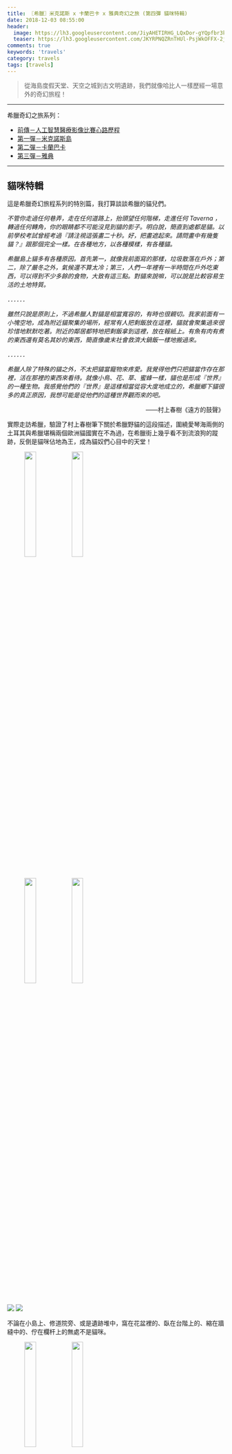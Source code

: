 ```yaml
---
title: 〖希臘〗米克諾斯 x 卡蘭巴卡 x 雅典奇幻之旅 (第四彈 貓咪特輯)
date: 2018-12-03 08:55:00
header:
  image: https://lh3.googleusercontent.com/JiyAHETIRHG_LQxDor-gYQpfbr3kN-xgUSdGDJcfQW_TY3h5WPYa1m7CNGXGtDBl_ePFDd2ZcYYug4EYjZ4p4aNuCZKDESrQwnaVcV7hecaGQN2qxL7idQ9ZcAStYlL9kQTDHsQVRQ=w2400
  teaser: https://lh3.googleusercontent.com/JKYRPNQZRnTHUl-PsjWkOFFX-2juLaRWWm09Ot0VRmpP9o5I5m-1DiH1zrNZkvfpCGMjhA-R3jVqY-BJLrBoLLeUzJRMIxCMKeiEHVWoJC5t2QixlXx_yjoZRf_FDuG0f1UnEIVz5g=w2400
comments: true
keywords: 'travels'
category: travels
tags: [travels]
---
```


> 從海島度假天堂、天空之城到古文明遺跡，我們就像哈比人一樣歷經一場意外的奇幻旅程！

---

希臘奇幻之旅系列：
* [前傳－人工智慧醫療影像比賽心路歷程](https://min-sheng.github.io/competetion/The_Third_Place_for_ICIP_VIP_CUP-CT_Lung_Tumor_Segmentation_Competition/)
* [第一彈－米克諾斯島](https://min-sheng.github.io/travels/希臘-米克諾斯_x_卡蘭巴卡_x_雅典奇幻之旅_(第一彈_米克諾斯島)/)
* [第二彈－卡蘭巴卡](https://min-sheng.github.io/travels/希臘-米克諾斯_x_卡蘭巴卡_x_雅典奇幻之旅_(第二彈_卡蘭巴卡)/)
* [第三彈－雅典](https://min-sheng.github.io/travels/希臘-米克諾斯_x_卡蘭巴卡_x_雅典奇幻之旅_(第三彈_雅典)/)

---

## 貓咪特輯

這是希臘奇幻旅程系列的特別篇，我打算談談希臘的貓兒們。

*不管你走過任何巷弄，走在任何道路上，抬頭望任何階梯，走進任何 Taverna ，轉過任何轉角，你的眼睛都不可能沒見到貓的影子。明白說，簡直到處都是貓。以前學校考試曾經考過『請注視這張畫二十秒。好，把畫遮起來。請問畫中有幾隻貓？』跟那個完全一樣。在各種地方，以各種模樣，有各種貓。*

*希臘島上貓多有各種原因。首先第一，就像我前面寫的那樣，垃圾散落在戶外；第二，除了嚴冬之外，氣候還不算太冷；第三，人們一年裡有一半時間在戶外吃東西，可以得到不少多餘的食物，大致有這三點。對貓來說嘛，可以說是比較容易生活的土地特質。*

*．．．．．．*

*雖然只說是原則上，不過希臘人對貓是相當寬容的，有時也很親切。我家前面有一小塊空地，成為附近貓聚集的場所，經常有人把剩飯放在這裡，貓就會聚集過來很珍惜地默默吃著。附近的鄰居都特地把剩飯拿到這裡，放在報紙上。有魚有肉有煮的東西還有莫名其妙的東西，簡直像歲末社會救濟大鍋飯一樣地搬過來。*

*．．．．．．*

*希臘人除了特殊的貓之外，不太把貓當寵物來疼愛。我覺得他們只把貓當作存在那裡，活在那裡的東西來看待。就像小鳥、花、草、蜜蜂一樣，貓也是形成『世界』的一種生物。我感覺他們的『世界』是這樣相當從容大度地成立的，希臘鄉下貓很多的真正原因，我想可能是從他們的這種世界觀而來的吧。*

<p align="right">
  ——村上春樹《遠方的鼓聲》
</p>

實際走訪希臘，驗證了村上春樹筆下關於希臘野貓的這段描述，圍繞愛琴海兩側的土耳其與希臘堪稱兩個歐洲貓國實在不為過，在希臘街上幾乎看不到流浪狗的蹤跡，反倒是貓咪佔地為王，成為貓奴們心目中的天堂！

<figure class="half">
    <img src="https://lh3.googleusercontent.com/_tQkcB4Rrv7gxrMNGgb2AW3_LvbaUvUUGZRpVIjJcrKBCBcRYMHf61FCJxu3c1T3gizVabA1Mo2_VEoICXJCakMkxoN34C8dOEXZ0fkkzi2O25uvO1ko2bcNn1Oi4-y7yX2GzXD7YQ=w2400" height="25%" width="25%">
    <img src="https://lh3.googleusercontent.com/_lXwKztJ0LGdscyJtdBH54DtWgBl1fpU_e1IpbZVvO2fnF-nwqVTSbxzoEDR0gFthoPRY8WC5rrvZS7rLM3yQFjCFKlKjJrt93u8Jb9Q7G3ZAuum-RNpWcgZjbXFtAN2Bs-rsHSNlA=w2400" height="25%" width="25%">
</figure>

<figure class="half">
    <img src="https://lh3.googleusercontent.com/KIDjMkwnMSN-eXfDr6e7TGQPFRlnQR6ToIihAtFAk5hr8sRsJDTOBccsi0jnzQAgTrVdzdDL21QnWGXN9-e8sIfFIicMpztSxIoR7FtgTj9FnkuzhGn9I8X7wDe-lRzDUfAAG-FeEA=w2400" height="25%" width="25%">
    <img src="https://lh3.googleusercontent.com/jD1V2urd5OwUEz_6Jt6Tsg1OqauCUM2BPnAvAJocosoAQbsTS4f-G3Pu6IMFWgvpysAZBlr7cg_fd40Pr3r226PujR72Ww0uukiB-YNjkYWyNsADLdfwslIzJBh3Kkcff4nANNvq3A=w2400" height="25%" width="25%">
</figure>

<img src="https://lh3.googleusercontent.com/rKhzZS6xp7YgIMNXwLNwjzXtyNCkII0QILc5bCR0pZ2J-kb-HDJkcRPMQBEePLbM-3UWVkUPtq-Voe8K71wmVMg3eFiPRm0g8MUYORM2tcA8wRAQMxO7fWQSO1EBJfXpTKNl7zzgeQ=w2400">

<img src="https://lh3.googleusercontent.com/gK195hV_z8HJzcBM18hQWLHGiBUKv4VkfKwRzjXZN547hBy1VYkVmGGOZ_odvt4O8Ad9Qity4nCIdJe1K01tKkvHMarIT_uJFrMWkKwOMDobufVLSmLDV6fKsblbQlzJhpADboHK_A=w2400">

不論在小島上、修道院旁、或是遺跡堆中，窩在花盆裡的、臥在台階上的、縮在牆縫中的、佇在欄杆上的無處不是貓咪。

<figure class="half">
    <img src="https://lh3.googleusercontent.com/W_ZXZLNIXFDW7eEcD2akX-g42PoJ-ZPQIwo3F42w9V-JyuYlYc609pMGrSc3c0iSkw9KQWNsPbuqU8aFxwMu5z-ktRo0ddozxdPNWEXZncVAmpP7-2u6-oRnAeK7FjHSi1c3-RLHOg=w2400" height="25%" width="25%">
    <img src="https://lh3.googleusercontent.com/MLUl_sNRgdo2Hg9yJdxETWWzl31T7LKZIieWMj5grPeJC8_6F0M4irzf-9ZTFr14f0UdoaoAv1VjVKXjeT5jk13QjRqlip-aeHdF8wOYFkeSQCBcFKjC8qgWx0r26eL6xigq89mWsQ=w2400" height="25%" width="25%">
</figure>

<figure class="half">
    <img src="https://lh3.googleusercontent.com/fm9xnxQKAmaUY3xFonp-rH4zh2vxG3_nG3luZ8iIDfSRo630xrvvMlok2D-8cLEXsoA4u-8w0lTGvJx-lvluuWwVIARJssYaAfDR2WH08ZynDQu-vz5LHJlj9_TLwWpmZG_55fyF_g=w2400" height="25%" width="25%">
    <img src="https://lh3.googleusercontent.com/oWaCwxbFLHI6z7GfXQrrucrMgEH0cgCgL7i2DJRe-TPbltW4km-oyMb71prkCRNxbdgG-DhsQ_A_1QWmsB8YNXVljz3n-l2SRZztWSqLMd5pw8CRqRMZVwPsrkSJajdY4a9vFY_aoQ=w2400" height="25%" width="25%">
</figure>

<figure class="half">
    <img src="https://lh3.googleusercontent.com/gYPIlAe-4f8TBTBqhfb521zPoeqvBD1s1m6ToQeI-IAy7PAkzqxr5SereMPWwlmQBE19h5djNX0BpgHNAyKhILgBax-EmU4-qOcuaS7dur3pqFksX71-EO_3LOHfApTdu3leyG49tA=w2400" height="25%" width="25%">
    <img src="https://lh3.googleusercontent.com/sPIGjRJHyhnwFTSOJfXt6IALbcQODx3rxYRj1T8rlpKh_N-A3tP_dyUJHeTFnDD_2Fw2K3-spkOSIeMKz82pYFv_Yiq0gqDMN_5AA5oYOm-1Uh_BsPLa8ZQyINFZBkLar_T2n9aKpg=w2400" height="25%" width="25%">
</figure>

希臘的貓咪練就一身好功夫，除了基本的賣萌惹人愛之外，飛簷走壁、狩獵鳥禽之類的也難不倒牠們，大概是沒有這些求生本領，很難生存下去吧。

<figure class="half">
    <img src="https://lh3.googleusercontent.com/BqArM7ZSm4zssrfpoW0yczdbGH6qHru_nXea7x4mhdOmx4bhTpInZXA7UziTa4n2Zq608Fpq-AXXCCjAp39Hx5DbD3kXMfBNFb1RBRC5wW5xH2BXK8DVtn3mONiAYeT66R2WY_1Nbg=w2400" height="25%" width="25%">
    <img src="https://lh3.googleusercontent.com/u0-0mFxHlB1URLPKEyqAwZi1UsVY1VguU6VOQkFe_PDRP7UAZ6Dsoog68zljVaVzTLUHJzj_rGGCwG4Oi26LOUdbg0z0Zhkiol5r2l9y3lk7zoIDE-OoR3WN1LkH3NOVYZjBfqbAIw=w2400" height="25%" width="25%">
</figure>

<figure class="half">
    <img src="https://lh3.googleusercontent.com/nq2KoBpl1wDMufXyMu4UtZgvE7gUyx0hwGCqL5AAYPFOVB_1EOpZy6dOrOV1yT-6xbfR5RpJNV5ltT4v0vmVv-_D60kiHEbN-VLc4ccdx92d8c-o_jHYnjX_YG6U3k8VJne6nzMuYA=w2400" height="25%" width="25%">
    <img src="https://lh3.googleusercontent.com/wMnbTNGGd3CAiTMeIqsvuyf4OLAgRcet1GTTIiedZCXglDtFWaXMRO9VVWTLSGN2Y17W57XRAHo01zTPzrUI8rNHFE09tDDBsxKVnQzoJPMsfdEfUaWcr_7BcOMZDh5YUK8mNLyOFA=w2400" height="25%" width="25%">
</figure>

<figure class="half">
    <img src="https://lh3.googleusercontent.com/68cSzJdNoqGRbwAcSAEUAz3iVEKtH019f6tzEcpJtwXmYvyOLfLIrdHrSt6g3CB6VcO8zYq6mi2zIxlBOLvmA_6M2sC9dTUJg3SaKrUUu8bs_RxloDB3KNn3MgIhQ0z8zYHvjM3oGA=w2400" height="25%" width="25%">
    <img src="https://lh3.googleusercontent.com/n1Hd_z5wGdcYrjDfOuqgK-wSUvQvuqynVDEdEvzwcPTinc1mzzBPmnMosPMdx4DONL2vWZA2y8w1VXZFURwzvV_kRZZ3wI-tlJAitbbMNBfVoWTO0-c6jeyDJLU08TrWl1N-VyUrQw=w2400" height="25%" width="25%">
</figure>

牠們靜悄悄地待在那，不特別搶眼，也不鼓譟喧鬧，與周圍的那條街完美融合，彷彿從很古老就應該存在於那裡一般，與其說毫無違和感，不如說若是缺了這些野貓，希臘街景也會少了點什麼。

<img src="https://lh3.googleusercontent.com/o4PttKIlJrsKPPFuZFfc7hRc1oa8Yq4-OZy5ifwmlcUvj00Ytuuasfq50La9YGPBK2aHL-RpTuPXZDrBFtA-o7pyz_ByrfhgSFV_Et5prfKsiqjinqJmqniuCUWBMtJwWY3yokI_2w=w2400">


<img src="https://lh3.googleusercontent.com/ls8OVtuyZqjCfgCMmwFUaAiBg-EoLNEsT-PfTsak6K0zcPRyaCcPEaoHZLh0J-9IMS4TvhvRttWg6frr1Z2KQdqhI0QQxzV27ussWt7iZIptNS-sv8A1c125WACljz50xMSMndgqoQ=w2400">

<img src="https://lh3.googleusercontent.com/agV5x8OKHwjQck0cRrxAkEoM8QXIRn10BVXmE10JrZrgqCi1BY58fVjdwFA5NpxnAb7_g9ipcAsOnTXd3A8_jfhvTODTELFRRRCugiWNqSty5jv0fynrrjyBIRBUHwUzahj306N-og=w2400">

<img src="https://lh3.googleusercontent.com/JKYRPNQZRnTHUl-PsjWkOFFX-2juLaRWWm09Ot0VRmpP9o5I5m-1DiH1zrNZkvfpCGMjhA-R3jVqY-BJLrBoLLeUzJRMIxCMKeiEHVWoJC5t2QixlXx_yjoZRf_FDuG0f1UnEIVz5g=w2400">

<img src="https://lh3.googleusercontent.com/kDeOYETN4ihr_Qyb5Ldjt-W72iZ3rE39nUw8d1oWOg-IvXIlXW0u6esrTLN7JZssLbiFM77NDJVxyb5Fh-Yk37lmE1ebwjodAesJiaAxfC9Cxf5rSVEIAOzCw0SQ5Rg27As8JkveUQ=w2400">

<img src="https://lh3.googleusercontent.com/JYV7PXbePeR6riMAcHVjqTIizOp-Q5Sx08QVihtOEXLWsnAJpOGZvo7v8CW6uNwBprX79AG7q_3i0hQF031HbqdLhzjWf2Lf7IeQzLiP3GuGPV8hpv1nfp4GB9zINeFDuypyO8vOFA=w2400">

<img src="https://lh3.googleusercontent.com/AGduZWKbJxrHLkjQZxdNxN3BvKlY7NFSdgt63NHmEYS_j-p2nGUWROljNyUfILPUcV8BR9X4rnZmX02uQBu_vQuhvFBvSY0M87mp7amAuBDHMJN8t-YTGNMq5RU-GXcOrRNkEKGPrQ=w2400">

<img src="https://lh3.googleusercontent.com/K7ZK1zFgwPD1E_nAyZ-sg1g3r7rlUi1M4cNiNfpILPrnK7kVggy2nGfPCm0QOTERDcmWd4uZfL1US5J495lsU71lYPEKn5ASY0iL31T-tjWnluDITbNXXlL-NBY3bJQAHHhd5mjJzw=w2400">

<img src="https://lh3.googleusercontent.com/VfCQiM1XqLLVWvMSHQs4WcfYc0DFGSfnOFZ_N71N8QMgUap2bRI06NeyuguuFlwbx5TAIHVKA5R0TikJ0nSSKMGFZwYe_e2otXgQz8LTAI8jVf77D-B2R--LEa8l4IEzvHDCbgyhUg=w2400">

希臘人對待貓咪也很和善，如同甘地說：「一個國家偉不偉大、道德水準高不高，可以從它對待動物的方式評斷出來。」希望大家都能尊重並友善對待動物，台灣侯硐貓村就很棒，營造人類與動物和平共處的溫暖家園。
